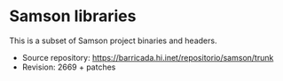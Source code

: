 Samson libraries
================

This is a subset of Samson project binaries and headers.

 * Source repository: https://barricada.hi.inet/repositorio/samson/trunk
 * Revision: 2669 + patches
